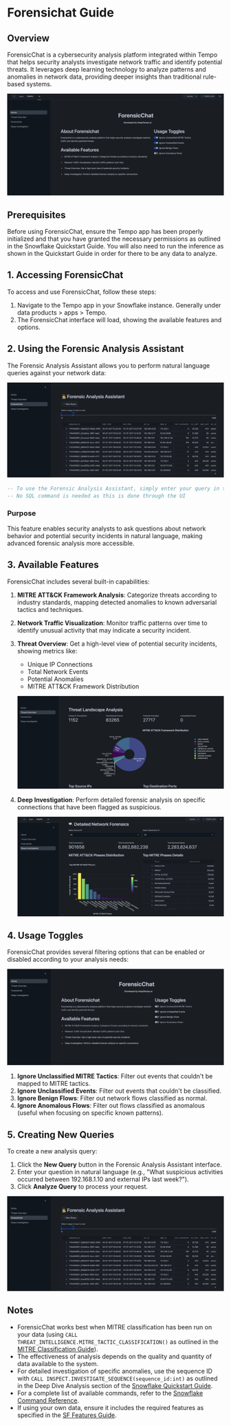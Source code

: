 # Forensichat Guide

## Overview
ForensicChat is a cybersecurity analysis platform integrated within Tempo that helps security analysts investigate network traffic and identify potential threats. It leverages deep learning technology to analyze patterns and anomalies in network data, providing deeper insights than traditional rule-based systems.

![ForensicChat Home Interface](./assets/forensichatHome.png)

## Prerequisites
Before using ForensicChat, ensure the Tempo app has been properly initialized and that you have granted the necessary permissions as outlined in the Snowflake Quickstart Guide. You will also need to run the inference as shown in the Quickstart Guide in order for there to be any data to analyze.

## 1. Accessing ForensicChat

To access and use ForensicChat, follow these steps:

1. Navigate to the Tempo app in your Snowflake instance. Generally under data products > apps > Tempo.
2. The ForensicChat interface will load, showing the available features and options.

## 2. Using the Forensic Analysis Assistant

The Forensic Analysis Assistant allows you to perform natural language queries against your network data:

![Forensic Analysis Assistant](./assets/ForensicQuery.png)

```sql
-- To use the Forensic Analysis Assistant, simply enter your query in the text field
-- No SQL command is needed as this is done through the UI
```

### Purpose
This feature enables security analysts to ask questions about network behavior and potential security incidents in natural language, making advanced forensic analysis more accessible.

## 3. Available Features

ForensicChat includes several built-in capabilities:

1. **MITRE ATT&CK Framework Analysis**: Categorize threats according to industry standards, mapping detected anomalies to known adversarial tactics and techniques.

2. **Network Traffic Visualization**: Monitor traffic patterns over time to identify unusual activity that may indicate a security incident.

3. **Threat Overview**: Get a high-level view of potential security incidents, showing metrics like:
   - Unique IP Connections
   - Total Network Events
   - Potential Anomalies
   - MITRE ATT&CK Framework Distribution
   
   ![Threat Overview](./assets/threatoverview.png)

4. **Deep Investigation**: Perform detailed forensic analysis on specific connections that have been flagged as suspicious.
   
   ![Deep Dive Analysis](./assets/DeepDive.png)

## 4. Usage Toggles

ForensicChat provides several filtering options that can be enabled or disabled according to your analysis needs:

![ForensicChat Usage Toggles](./assets/toggles.png)

1. **Ignore Unclassified MITRE Tactics**: Filter out events that couldn't be mapped to MITRE tactics.
2. **Ignore Unclassified Events**: Filter out events that couldn't be classified.
3. **Ignore Benign Flows**: Filter out network flows classified as normal.
4. **Ignore Anomalous Flows**: Filter out flows classified as anomalous (useful when focusing on specific known patterns).

## 5. Creating New Queries

To create a new analysis query:

1. Click the **New Query** button in the Forensic Analysis Assistant interface.
2. Enter your question in natural language (e.g., "What suspicious activities occurred between 192.168.1.10 and external IPs last week?").
3. Click **Analyze Query** to process your request.

![Creating a New Query](./assets/ForensicQuery.png)

## Notes
- ForensicChat works best when MITRE classification has been run on your data (using `CALL THREAT_INTELLIGENCE.MITRE_TACTIC_CLASSIFICATION()` as outlined in the [MITRE Classification Guide](./mitreclass.md)).
- The effectiveness of analysis depends on the quality and quantity of data available to the system.
- For detailed investigation of specific anomalies, use the sequence ID with `CALL INSPECT.INVESTIGATE_SEQUENCE(sequence_id:int)` as outlined in the Deep Dive Analysis section of the [Snowflake Quickstart Guide](./snowflake.md).
- For a complete list of available commands, refer to the [Snowflake Command Reference](./snow_commandRef.md).
- If using your own data, ensure it includes the required features as specified in the [SF Features Guide](./SF_features.md).
